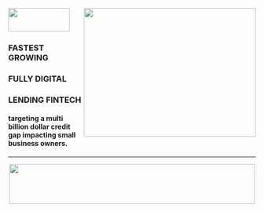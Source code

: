 <div align = "left">
<img align = "center" src="https://happyness.net/img/logo.png" style="width:125px;height:48px;"></img>
<img align = "right" src="https://cdn.dribbble.com/users/2424870/screenshots/9681857/media/e2ba35a0106e60cb0960f3963304cef8.gif" style="width:350px;height:262px;"></img>

### FASTEST GROWING
### FULLY DIGITAL 
### LENDING FINTECH
#### targeting a multi billion dollar credit gap impacting small business owners.
<hr></hr>
<div align = "center">
<img align = "center" src="https://user-images.githubusercontent.com/100198728/155835272-2b9dd3ea-8092-4e4d-a4a7-53fc7a4e96f3.png" style="width:500px;height:81px;"></img>

